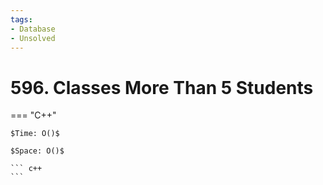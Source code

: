 ```yaml
---
tags:
- Database
- Unsolved
---
```



# 596. Classes More Than 5 Students

=== "C++"

    $Time: O()$

    $Space: O()$

    ``` c++
    ```